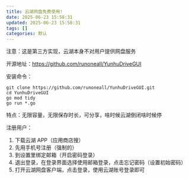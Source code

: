 ```yaml
---
title: 云湖网盘免费使用!
date: 2025-06-23 15:58:31
updated: 2025-06-23 15:58:31
tags: []
categories: 默认
---
```


注意：这是第三方实现，云湖本身不对用户提供网盘服务

开源地址：https://github.com/runoneall/YunhuDriveGUI

安装命令：

```shell
git clone https://github.com/runoneall/YunhuDriveGUI.git
cd YunhuDriveGUI
go mod tidy
go run *.go
```

特点：无限容量，无限保存时长，可分享，啥时候云湖倒闭啥时候停

注册用户：

1. 下载云湖 APP（应用商店搜）
2. 先用手机号注册（强制的）
3. 到设置里绑定邮箱（开启密码登录）
4. 退出登录，在登录界面选择使用邮箱登录，点击忘记密码（设置初始密码）
5. 打开云湖网盘客户端，点击登录，使用云湖账号登录即可
